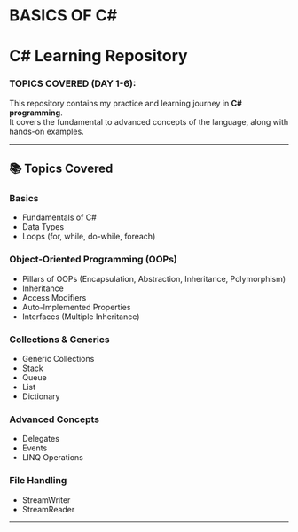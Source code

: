 # BASICS OF C#

# C# Learning Repository  

### TOPICS COVERED (DAY 1-6):

This repository contains my practice and learning journey in **C# programming**.  
It covers the fundamental to advanced concepts of the language, along with hands-on examples.  

---

## 📚 Topics Covered  

### Basics
- Fundamentals of C#
- Data Types
- Loops (for, while, do-while, foreach)

### Object-Oriented Programming (OOPs)
- Pillars of OOPs (Encapsulation, Abstraction, Inheritance, Polymorphism)
- Inheritance
- Access Modifiers
- Auto-Implemented Properties
- Interfaces (Multiple Inheritance)

### Collections & Generics
- Generic Collections
- Stack
- Queue
- List
- Dictionary

### Advanced Concepts
- Delegates
- Events
- LINQ Operations

### File Handling
- StreamWriter
- StreamReader  

---
